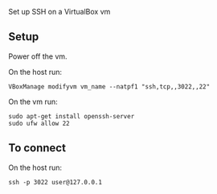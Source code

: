Set up SSH on a VirtualBox vm

## Setup
Power off the vm.

On the host run:
```
VBoxManage modifyvm vm_name --natpf1 "ssh,tcp,,3022,,22"
```

On the vm run:
```
sudo apt-get install openssh-server
sudo ufw allow 22
```

## To connect
On the host run:
```
ssh -p 3022 user@127.0.0.1
```
